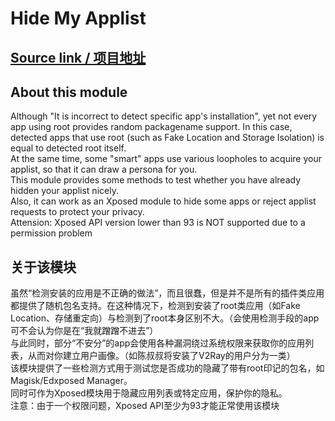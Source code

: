 # Hide My Applist
## [Source link / 项目地址](https://github.com/Dr-TSNG/Hide-My-Applist)
## About this module  
Although "It is incorrect to detect specific app's installation", yet not every app using root provides random packagename support.
In this case, detected apps that use root (such as Fake Location and Storage Isolation) is equal to detected root itself.  
At the same time, some "smart" apps use various loopholes to acquire your applist, so that it can draw a persona for you.  
This module provides some methods to test whether you have already hidden your applist nicely.  
Also, it can work as an Xposed module to hide some apps or reject applist requests to protect your privacy.   
Attension: Xposed API version lower than 93 is NOT supported due to a permission problem  

## 关于该模块  
虽然“检测安装的应用是不正确的做法”，而且很蠢，但是并不是所有的插件类应用都提供了随机包名支持。在这种情况下，检测到安装了root类应用（如Fake Location、存储重定向）与检测到了root本身区别不大。（会使用检测手段的app可不会认为你是在“我就蹭蹭不进去”）  
与此同时，部分“不安分”的app会使用各种漏洞绕过系统权限来获取你的应用列表，从而对你建立用户画像。（如陈叔叔将安装了V2Ray的用户分为一类）  
该模块提供了一些检测方式用于测试您是否成功的隐藏了带有root印记的包名，如Magisk/Edxposed Manager。  
同时可作为Xposed模块用于隐藏应用列表或特定应用，保护你的隐私。  
注意：由于一个权限问题，Xposed API至少为93才能正常使用该模块  